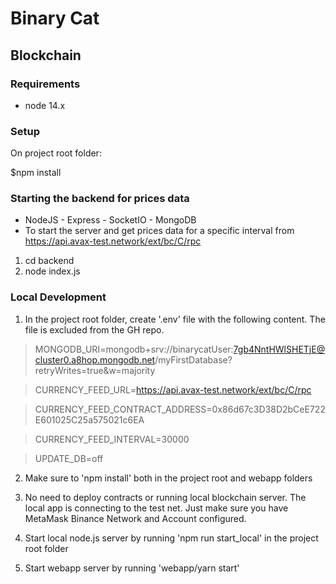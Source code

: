 # Binary Cat

## Blockchain

### Requirements

- node 14.x

### Setup

On project root folder:

\$npm install

### Starting the backend for prices data

- NodeJS - Express - SocketIO - MongoDB
- To start the server and get prices data for a specific interval from https://api.avax-test.network/ext/bc/C/rpc

1. cd backend
2. node index.js

### Local Development

1. In the project root folder, create '.env' file with the following content. The file is excluded from the GH repo.

> MONGODB_URI=mongodb+srv://binarycatUser:7gb4NntHWlSHETjE@cluster0.a8hop.mongodb.net/myFirstDatabase?retryWrites=true&w=majority

> CURRENCY_FEED_URL=https://api.avax-test.network/ext/bc/C/rpc

> CURRENCY_FEED_CONTRACT_ADDRESS=0x86d67c3D38D2bCeE722E601025C25a575021c6EA

> CURRENCY_FEED_INTERVAL=30000

> UPDATE_DB=off

2. Make sure to 'npm install' both in the project root and webapp folders

3. No need to deploy contracts or running local blockchain server. The local app is connecting to the test net. Just make sure you have MetaMask Binance Network and Account configured.

4. Start local node.js server by running 'npm run start_local' in the project root folder

5. Start webapp server by running 'webapp/yarn start'
